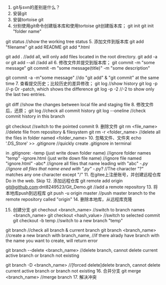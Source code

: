 1. git与svn的差别是什么？
2. 安装git
3. 安装tortoise git
4. 分别使用git命令创建版本库和使用tortoise git创建版本库；
git init
git init "folder name"

git status
//show the working tree status
5. 添加文件到版本库
git add "filename"
git add README
git add *.html

git add .
//add all, will only add files located in the root directory.
git add -a 
or
git add --all
//add all
6. 修改文件并提交到版本库；
git commit -m "some message"
git commit -m "some message(title)" -m "some description"

git commit -a -m"some message"
//do "git add" & "git commit" at the same time
7. 查看提交历史；比较历史的差异修改；
git log 
//show history
git log -p
//-p Or -patch, which shows the difference
git log -p -2
//-2 to show only the last two entries.

git diff
//show the changes between local file and staging file
8. 修改文件后，还原；
git log
//check all commit history
git log --oneline 
//check commit history in this branch

git checkout <hash value>
//switch to the pointed commit
9. 删除文件
git rm <file_name>
//delete file from repository & filesystem
git rm -r <folder_name>
//delete all the files in folder named <folder_name> 
10. 忽略文件、文件夹
echo '.DS_Store' >> .gitignore
//quickly create .gitignore in terminal

in .gitignore:
-temp (just write down folder name)
//ignore folder names "temp"
-ignore.html (just write down file name)
//ignore file named "ignore.html"
-abc*
//ignore all files that name leading with "abc"
-*.py
//ignore all files that name ened with ".py"
-*.py?
//The character "?" matches any one character except "/"
11. 在gitee上注册账号，并创建远程仓库
Do in the web. Skip
12. 添加远程仓库
git remote add origin git@github.com:dnt8249523/Git_Demo.git
//add a remote repository
13. 将本地库push到远程库
git push -u origin master
//push master branch to the remote repository called "origin"
14. 删除本地库，从远程库克隆

15. 创建分支
git chechout <branch_name>
//switch to branch names <branch_name>
git checkout <hash_value>
//switch to selected commit
git checkout -b temp
//switch to a new branch "temp"

git branch
//check all branch & current branch
git branch <branch_name>
//create a new branch with branch_name, 
//if there alrady have branch with the name you want to create, will return error

git branch --delete <branch_name>
//delete branch, cannot delete current active branch or branch not existing

git branch -D <branch_name>
//[forced delete]delete branch, cannot delete current active branch or branch not existing
16. 合并分支
git merge <branch_name>
//merge branch
17. 解决冲突
